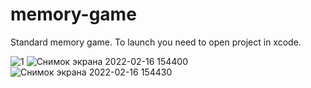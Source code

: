 # memory-game
Standard memory game. To launch you need to open project in xcode.

![1](https://user-images.githubusercontent.com/71121112/154271862-8677d600-03fc-4786-8e1d-3447a2ec3416.png)
![Снимок экрана 2022-02-16 154400](https://user-images.githubusercontent.com/71121112/154271877-ac196b8b-232f-44af-9c17-d37375da7c76.png)
![Снимок экрана 2022-02-16 154430](https://user-images.githubusercontent.com/71121112/154271882-ed12e569-44fa-4627-b291-17dfd2ecef06.png)

